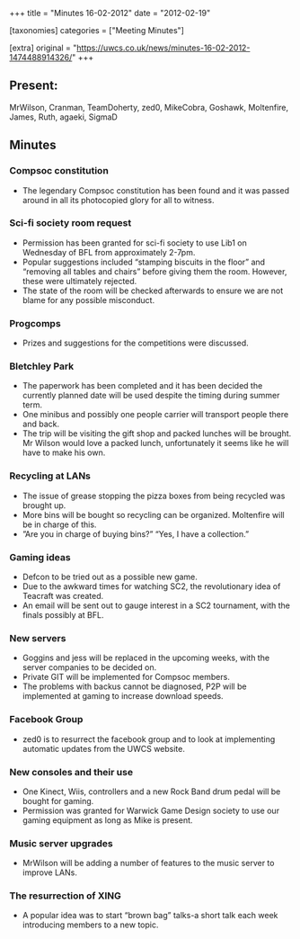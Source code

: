 +++
title = "Minutes 16-02-2012"
date = "2012-02-19"

[taxonomies]
categories = ["Meeting Minutes"]

[extra]
original = "https://uwcs.co.uk/news/minutes-16-02-2012-1474488914326/"
+++

## Present:

MrWilson, Cranman, TeamDoherty, zed0, MikeCobra, Goshawk, Moltenfire, James, Ruth, agaeki, SigmaD

## Minutes

### Compsoc constitution

  - The legendary Compsoc constitution has been found and it was passed around in all its photocopied glory for all to witness.

### Sci-fi society room request

  - Permission has been granted for sci-fi society to use Lib1 on Wednesday of BFL from approximately 2-7pm.
  - Popular suggestions included “stamping biscuits in the floor” and “removing all tables and chairs” before giving them the room. However, these were ultimately rejected.
  - The state of the room will be checked afterwards to ensure we are not blame for any possible misconduct.

### Progcomps

  - Prizes and suggestions for the competitions were discussed.

### Bletchley Park

  - The paperwork has been completed and it has been decided the currently planned date will be used despite the timing during summer term.
  - One minibus and possibly one people carrier will transport people there and back.
  - The trip will be visiting the gift shop and packed lunches will be brought. Mr Wilson would love a packed lunch, unfortunately it seems like he will have to make his own.

### Recycling at LANs

  - The issue of grease stopping the pizza boxes from being recycled was brought up.
  - More bins will be bought so recycling can be organized. Moltenfire will be in charge of this.
  - ”Are you in charge of buying bins?” “Yes, I have a collection.”

### Gaming ideas

  - Defcon to be tried out as a possible new game.
  - Due to the awkward times for watching SC2, the revolutionary idea of Teacraft was created.
  - An email will be sent out to gauge interest in a SC2 tournament, with the finals possibly at BFL.

### New servers

  - Goggins and jess will be replaced in the upcoming weeks, with the server companies to be decided on.
  - Private GIT will be implemented for Compsoc members.
  - The problems with backus cannot be diagnosed, P2P will be implemented at gaming to increase download speeds.

### Facebook Group

  - zed0 is to resurrect the facebook group and to look at implementing automatic updates from the UWCS website.

### New consoles and their use

  - One Kinect, Wiis, controllers and a new Rock Band drum pedal will be bought for gaming.
  - Permission was granted for Warwick Game Design society to use our gaming equipment as long as Mike is present.

### Music server upgrades

  - MrWilson will be adding a number of features to the music server to improve LANs.

### The resurrection of XING

  - A popular idea was to start “brown bag” talks-a short talk each week introducing members to a new topic.
